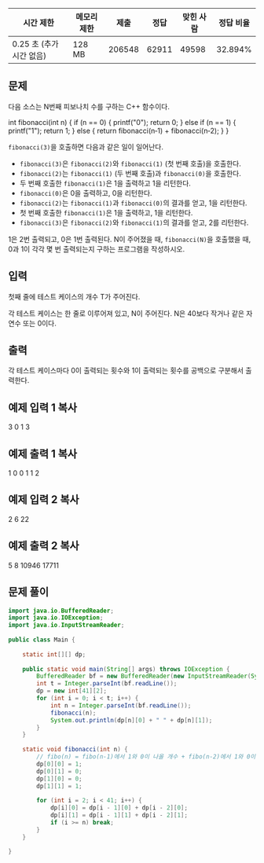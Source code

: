   

|시간 제한|메모리 제한|제출|정답|맞힌 사람|정답 비율|
|---|---|---|---|---|---|
|0.25 초 (추가 시간 없음)|128 MB|206548|62911|49598|32.894%|

## 문제

다음 소스는 N번째 피보나치 수를 구하는 C++ 함수이다.

int fibonacci(int n) {
    if (n == 0) {
        printf("0");
        return 0;
    } else if (n == 1) {
        printf("1");
        return 1;
    } else {
        return fibonacci(n‐1) + fibonacci(n‐2);
    }
}

`fibonacci(3)`을 호출하면 다음과 같은 일이 일어난다.

- `fibonacci(3)`은 `fibonacci(2)`와 `fibonacci(1)` (첫 번째 호출)을 호출한다.
- `fibonacci(2)`는 `fibonacci(1)` (두 번째 호출)과 `fibonacci(0)`을 호출한다.
- 두 번째 호출한 `fibonacci(1)`은 1을 출력하고 1을 리턴한다.
- `fibonacci(0)`은 0을 출력하고, 0을 리턴한다.
- `fibonacci(2)`는 `fibonacci(1)`과 `fibonacci(0)`의 결과를 얻고, 1을 리턴한다.
- 첫 번째 호출한 `fibonacci(1)`은 1을 출력하고, 1을 리턴한다.
- `fibonacci(3)`은 `fibonacci(2)`와 `fibonacci(1)`의 결과를 얻고, 2를 리턴한다.

1은 2번 출력되고, 0은 1번 출력된다. N이 주어졌을 때, `fibonacci(N)`을 호출했을 때, 0과 1이 각각 몇 번 출력되는지 구하는 프로그램을 작성하시오.

## 입력

첫째 줄에 테스트 케이스의 개수 T가 주어진다.

각 테스트 케이스는 한 줄로 이루어져 있고, N이 주어진다. N은 40보다 작거나 같은 자연수 또는 0이다.

## 출력

각 테스트 케이스마다 0이 출력되는 횟수와 1이 출력되는 횟수를 공백으로 구분해서 출력한다.

## 예제 입력 1 복사

3
0
1
3

## 예제 출력 1 복사

1 0
0 1
1 2

## 예제 입력 2 복사

2
6
22

## 예제 출력 2 복사

5 8
10946 17711


## 문제 풀이

```java
import java.io.BufferedReader;  
import java.io.IOException;  
import java.io.InputStreamReader;  
  
public class Main {  
  
    static int[][] dp;  
  
    public static void main(String[] args) throws IOException {  
        BufferedReader bf = new BufferedReader(new InputStreamReader(System.in));  
        int t = Integer.parseInt(bf.readLine());  
        dp = new int[41][2];  
        for (int i = 0; i < t; i++) {  
            int n = Integer.parseInt(bf.readLine());  
            fibonacci(n);  
            System.out.println(dp[n][0] + " " + dp[n][1]);  
        }  
    }  
  
    static void fibonacci(int n) {  
        // fibo(n) = fibo(n-1)에서 1와 0이 나올 개수 + fibo(n-2)에서 1와 0이 나올 개수  
        dp[0][0] = 1;  
        dp[0][1] = 0;  
        dp[1][0] = 0;  
        dp[1][1] = 1;  
  
        for (int i = 2; i < 41; i++) {  
            dp[i][0] = dp[i - 1][0] + dp[i - 2][0];  
            dp[i][1] = dp[i - 1][1] + dp[i - 2][1];  
            if (i >= n) break;  
        }  
    }  
  
}
```